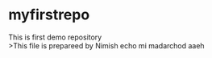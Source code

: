 # myfirstrepo
This is first demo repository
<br>>This file is prepareed by Nimish 
echo mi madarchod aaeh 
